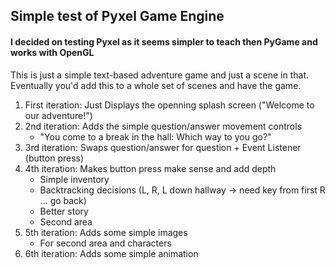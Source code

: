 ## Simple test of Pyxel Game Engine

#### I decided on testing Pyxel as it seems simpler to teach then PyGame and works with OpenGL

This is just a simple text-based adventure game and just a scene in that. Eventually you'd add this to a whole set of scenes and have the game.

1. First iteration: Just Displays the openning splash screen ("Welcome to our adventure!")
2. 2nd iteration: Adds the simple question/answer movement controls
   - "You come to a break in the hall: Which way to you go?"
3. 3rd iteration: Swaps question/answer for question + Event Listener (button press)
4. 4th iteration: Makes button press make sense and add depth
   - Simple inventory
   - Backtracking decisions (L, R, L down hallway -> need key from first R ... go back)
   - Better story
   - Second area
5. 5th iteration: Adds some simple images
   - For second area and characters
6. 6th iteration: Adds some simple animation